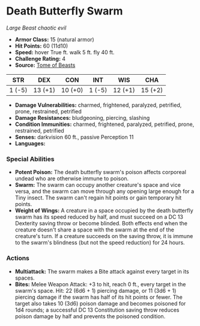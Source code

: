 # Death Butterfly Swarm

*Large* *Beast* *chaotic evil*

- **Armor Class:** 15 (natural armor)
- **Hit Points:** 60 (11d10)
- **Speed:** hover True ft. walk 5 ft. fly 40 ft.
- **Challenge Rating:** 4
- **Source:** [Tome of Beasts](https://koboldpress.com/kpstore/product/tome-of-beasts-for-5th-edition-print/)

| STR | DEX | CON | INT | WIS | CHA |
| --- | --- | --- | --- | --- | --- |
| 1 (-5) | 13 (+1) | 10 (+0) | 1 (-5) | 12 (+1) | 15 (+2) |

- **Damage Vulnerabilities:** charmed, frightened, paralyzed, petrified, prone, restrained, petrified
- **Damage Resistances:** bludgeoning, piercing, slashing
- **Condition Immunities:** charmed, frightened, paralyzed, petrified, prone, restrained, petrified
- **Senses:** darkvision 60 ft., passive Perception 11
- **Languages:** 
### Special Abilities
- **Potent Poison:** The death butterfly swarm's poison affects corporeal undead who are otherwise immune to poison.
- **Swarm:** The swarm can occupy another creature's space and vice versa, and the swarm can move through any opening large enough for a Tiny insect. The swarm can't regain hit points or gain temporary hit points.
- **Weight of Wings:** A creature in a space occupied by the death butterfly swarm has its speed reduced by half, and must succeed on a DC 13 Dexterity saving throw or become blinded. Both effects end when the creature doesn't share a space with the swarm at the end of the creature's turn. If a creature succeeds on the saving throw, it is immune to the swarm's blindness (but not the speed reduction) for 24 hours.
### Actions
- **Multiattack:** The swarm makes a Bite attack against every target in its spaces.
- **Bites:** Melee Weapon Attack: +3 to hit, reach 0 ft., every target in the swarm's space. Hit: 22 (6d6 + 1) piercing damage, or 11 (3d6 + 1) piercing damage if the swarm has half of its hit points or fewer. The target also takes 10 (3d6) poison damage and becomes poisoned for 1d4 rounds; a successful DC 13 Constitution saving throw reduces poison damage by half and prevents the poisoned condition.
